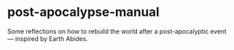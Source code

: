 # post-apocalypse-manual
Some reflections on how to rebuild the world after a post-apocalyptic event — inspired by Earth Abides.
